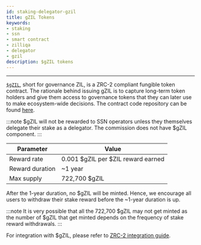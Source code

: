 ```yaml
---
id: staking-delegator-gzil
title: gZIL Tokens
keywords: 
- staking
- ssn
- smart contract
- zilliqa	
- delegator
- gzil
description: $gZIL tokens
---
```

---

[`$gZIL`](https://github.com/Zilliqa/ZIP/blob/master/zips/zip-11.md#governance-tokens-aka-gzil), short for governance ZIL, is a ZRC-2 compliant fungible token contract. The rationale behind issuing gZIL is to capture long-term token holders and give them access to governance tokens that they can later use to make ecosystem-wide decisions. The contract code repository can be found [here](https://github.com/Zilliqa/staking-contract).

:::note
$gZIL will not be rewarded to SSN operators unless they themselves delegate their stake as a delegator. The commission does not have $gZIL component.
:::

| Parameter         | Value                                 |
| ----------------- | ------------------------------------- |
| Reward rate       | 0.001 $gZIL per $ZIL reward earned    |
| Reward duration   | ~1 year                               |
| Max supply        | 722,700 $gZIL                         |

After the 1-year duration, no $gZIL will be minted. Hence, we encourage all users to withdraw their stake reward before the ~1-year duration is up.

:::note
It is very possible that all the 722,700 $gZIL may not get minted as the number of $gZIL that get minted depends on the frequency of stake reward withdrawals.
:::

For integration with $gZIL, please refer to [ZRC-2 integration guide](../../../dev/dev-keys-zrc2-wallet-support).
